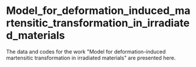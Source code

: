 # Model_for_deformation_induced_martensitic_transformation_in_irradiated_materials
The data and codes for the work "Model for deformation-induced martensitic transformation in irradiated materials" are presented here.

